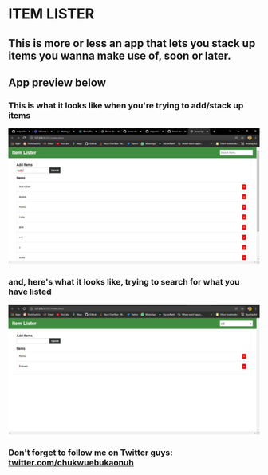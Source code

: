 # ITEM LISTER

## This is more or less an app that lets you stack up items you wanna make use of, soon or later.
## App preview below

### This is what it looks like when you're trying to add/stack up items
!["mobile nav toggle"](img/desktop1.png "App's UI")

### and, here's what it looks like, trying to search for what you have listed
!["desktop toggle"](img/desktop2.png "App's UI")


### Don't forget to follow me on Twitter guys: [twitter.com/chukwuebukaonuh](https://www.twitter.com/chukwuebukaonuh)